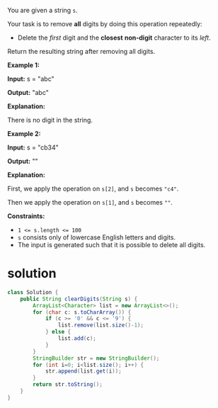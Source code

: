 You are given a string `s`.

Your task is to remove **all** digits by doing this operation repeatedly:

- Delete the *first* digit and the **closest** **non-digit** character to its *left*.

Return the resulting string after removing all digits.

 

**Example 1:**

**Input:** s = "abc"

**Output:** "abc"

**Explanation:**

There is no digit in the string.

**Example 2:**

**Input:** s = "cb34"

**Output:** ""

**Explanation:**

First, we apply the operation on `s[2]`, and `s` becomes `"c4"`.

Then we apply the operation on `s[1]`, and `s` becomes `""`.

 

**Constraints:**

- `1 <= s.length <= 100`
- `s` consists only of lowercase English letters and digits.
- The input is generated such that it is possible to delete all digits.

# solution

```java
class Solution {
    public String clearDigits(String s) {
        ArrayList<Character> list = new ArrayList<>();
        for (char c: s.toCharArray()) {
            if (c >= '0' && c <= '9') {
                list.remove(list.size()-1);
            } else {
                list.add(c);
            }
        }
        StringBuilder str = new StringBuilder();
        for (int i=0; i<list.size(); i++) {
            str.append(list.get(i));
        }
        return str.toString();
    }
}
```


